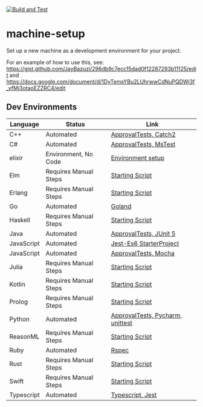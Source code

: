 [![Build and Test](https://github.com/JayBazuzi/machine-setup/actions/workflows/CI.yml/badge.svg)](https://github.com/JayBazuzi/machine-setup/actions/workflows/CI.yml)

# machine-setup
Set up a new machine as a development environment for your project.

For an example of how to use this, see: https://gist.github.com/JayBazuzi/296db9c7ecc15dad0f12287293b11125/edit and https://docs.google.com/document/d/1DyTemsYBu2LUhrwwCdNuPQDWj3f_yfMj3otaoEZZRC4/edit

## Dev Environments

| Language | Status | Link |
| -------- | ------ | ---- |
| C++     | Automated | [ApprovalTests, Catch2](https://github.com/approvals/ApprovalTests.cpp.StarterProject/blob/master/install.windows.ps1) |
| C#    | Automated | [ApprovalTests, MsTest](https://github.com/approvals/ApprovalTests.Net.StarterProject/blob/master/install.windows.ps1) |
| elixir    | Environment, No Code | [Environment setup](elixir-intellij.ps1) |
| Elm | Requires Manual Steps |[Starting Script](dev_environments/elm.ps1)|
| Erlang | Requires Manual Steps |[Starting Script](dev_environments/erlang.ps1)|
| Go | Automated |[Goland](dev_environments/golang.ps1)|
| Haskell | Requires Manual Steps |[Starting Script](dev_environments/haskell.ps1)|
| Java     | Automated | [ApprovalTests, JUnit 5](https://github.com/approvals/ApprovalTests.java.StarterProject/blob/master/install.windows.ps1) |
| JavaScript | Automated |[Jest-Es6 StarterProject](https://github.com/jmasonlee/JavaScript.jest.es6.StarterProject/blob/main/MachineSetup.windows.ps1)|
| JavaScript | Automated |[ApprovalTests, Mocha](https://github.com/approvals/ApprovalTests.js.StarterProject/blob/master/install.windows.ps1)|
| Julia | Requires Manual Steps |[Starting Script](dev_environments/julia.ps1)|
| Kotlin | Requires Manual Steps |[Starting Script](dev_environments/kotlin.ps1)|
| Prolog | Requires Manual Steps |[Starting Script](dev_environments/prolog.ps1)|
| Python | Automated |[ApprovalTests, Pycharm, unittest](https://github.com/approvals/ApprovalTests.Python.StarterProject/blob/master/install.windows.ps1)|
| ReasonML | Requires Manual Steps |[Starting Script](dev_environments/reasonml.ps1)|
| Ruby | Automated |[Rspec](dev_enviroments/ruby.ps1)|
| Rust | Requires Manual Steps |[Starting Script](dev_environments/rust.ps1)|
| Swift | Requires Manual Steps |[Starting Script](dev_environments/swift.ps1)|
| Typescript | Automated | [Typescript, Jest](dev_environments/typescript.ps1)|
